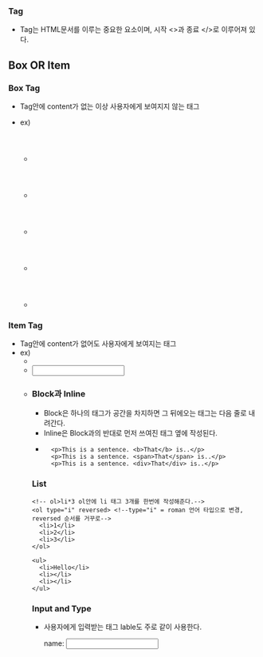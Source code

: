 ### Tag

- Tag는 HTML문서를 이루는 중요한 요소이며, 시작 <>과 종료 </>로 이루어져 있다.

## Box OR Item

### Box Tag

- Tag안에 content가 없는 이상 사용자에게 보여지지 않는 태그
- ex)

  - <header>
  - <footer>
  - <section>
  - <div>
  - <span>

### Item Tag

- Tag안에 content가 없어도 사용자에게 보여지는 태그
- ex)
  - <a>
  - <input>
  - <table>

### Block과 Inline

- Block은 하나의 태그가 공간을 차지하면 그 뒤에오는 태그는 다음 줄로 내려간다.
- Inline은 Block과의 반대로 먼저 쓰여진 태그 옆에 작성된다.
- 
        <p>This is a sentence. <b>That</b> is..</p>
        <p>This is a sentence. <span>That</span> is..</p>
        <p>This is a sentence. <div>That</div> is..</p>

### List

    <!-- ol>li*3 ol안에 li 태그 3개를 한번에 작성해준다.-->
    <ol type="i" reversed> <!--type="i" = roman 언어 타입으로 변경, reversed 순서를 거꾸로-->
      <li>1</li>
      <li>2</li>
      <li>3</li>
    </ol>
    
    <ul>
      <li>Hello</li>
      <li></li>
      <li></li>
    </ul>

### Input and Type

- 사용자에게 입력받는 태그 lable도 주로 같이 사용한다.

   <label for="input_name">name: </label>
   <input id="input_name" type="text">

